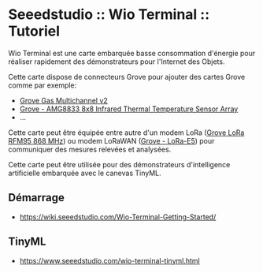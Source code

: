 # Seeedstudio :: Wio Terminal :: Tutoriel 

Wio Terminal est une carte embarquée basse consommation d'énergie pour réaliser rapidement des démonstrateurs pour l'Internet des Objets.

Cette carte dispose de connecteurs Grove pour ajouter des cartes Grove comme par exemple: 
* [Grove Gas Multichannel v2](https://wiki.seeedstudio.com/Grove-Multichannel-Gas-Sensor-V2/)
* [Grove - AMG8833 8x8 Infrared Thermal Temperature Sensor Array](https://wiki.seeedstudio.com/Wio-Terminal-Thermal-Camera/)
* ...

Cette carte peut être équipée entre autre d'un modem LoRa ([Grove LoRa RFM95 868 MHz](https://wiki.seeedstudio.com/Grove_LoRa_Radio/)) ou modem LoRaWAN ([Grove - LoRa-E5](https://www.seeedstudio.com/Grove-LoRa-E5-STM32WLE5JC-p-4867.html)) pour communiquer des mesures relevées et analysées.

Cette carte peut être utilisée pour des démonstrateurs d'intelligence artificielle embarquée avec le canevas TinyML.

## Démarrage

* https://wiki.seeedstudio.com/Wio-Terminal-Getting-Started/


## TinyML

* https://www.seeedstudio.com/wio-terminal-tinyml.html




